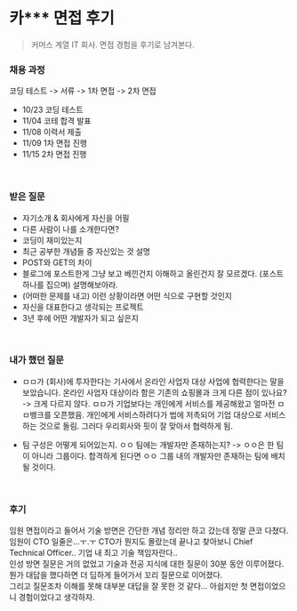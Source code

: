 # 카*** 면접 후기 
> 커머스 계열 IT 회사. 면접 경험을 후기로 남겨본다.

### 채용 과정
코딩 테스트 -> 서류 -> 1차 면접 -> 2차 면접

- 10/23 코딩 테스트
- 11/04 코테 합격 발표
- 11/08 이력서 제출
- 11/09 1차 면접 진행
- 11/15 2차 면접 진행 

<br>
  
### 받은 질문

- 자기소개 & 회사에게 자신을 어필
- 다른 사람이 나를 소개한다면?
- 코딩이 재미있는지
- 최근 공부한 개념들 중 자신있는 것 설명
- POST와 GET의 차이
- 블로그에 포스트한게 그냥 보고 베낀건지 이해하고 올린건지 잘 모르겠다. (포스트 하나를 집으며) 설명해보아라.
- (어떠한 문제를 내고) 이런 상황이라면 어떤 식으로 구현할 것인지
- 자신을 대표한다고 생각되는 프로젝트 
- 3년 후에 어떤 개발자가 되고 싶은지

<br>

### 내가 했던 질문
- ㅁㅁ가 (회사)에 투자한다는 기사에서 온라인 사업자 대상 사업에 협력한다는 말을 보았습니다. 온라인 사업자 대상이라 함은 기존의 쇼핑몰과 크게 다른 점이 있나요?
-> 크게 다르지 않다. ㅁㅁ가 기업보다는 개인에게 서비스를 제공해왔고 얼마전 ㅁㅁ뱅크를 오픈했음. 개인에게 서비스하려다가 법에 저촉되어 기업 대상으로 서비스하는 것으로 돌림. 그러다 우리회사와 핏이 잘 맞아서 협력하게 됨.

- 팀 구성은 어떻게 되어있는지. ㅇㅇ 팀에는 개발자만 존재하는지?
-> ㅇㅇ은 한 팀이 아니라 그룹이다. 합격하게 된다면 ㅇㅇ 그룹 내의 개발자만 존재하는 팀에 배치될 것이다.

<br>

### 후기
임원 면접이라고 들어서 기술 방면은 간단한 개념 정리만 하고 갔는데 정말 큰코 다쳤다.  
임원이 CTO 일줄은...ㅜ.ㅜ CTO가 뭔지도 몰랐는데 끝나고 찾아보니 Chief Technical Officer.. 기업 내 최고 기술 책임자란다..  
인성 방면 질문은 거의 없었고 기술과 전공 지식에 대한 질문이 30분 동안 이루어졌다.  
뭔가 대답을 했다하면 더 딥하게 들어가서 꼬리 질문으로 이어졌다.  
그리고 질문조차 이해를 못해 대부분 대답을 잘 못한 것 같다... 아쉽지만 첫 면접이었으니 경험이었다고 생각하자.